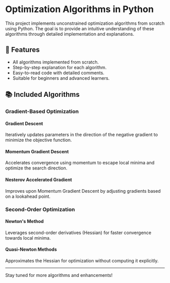 # Optimization Algorithms in Python

This project implements unconstrained optimization algorithms from scratch using Python. The goal is to provide an intuitive understanding of these algorithms through detailed implementation and explanations.

## 🚀 Features
- All algorithms implemented from scratch.
- Step-by-step explanation for each algorithm.
- Easy-to-read code with detailed comments.
- Suitable for beginners and advanced learners.

## 📚 Included Algorithms

### Gradient-Based Optimization
#### Gradient Descent
Iteratively updates parameters in the direction of the negative gradient to minimize the objective function.

#### Momentum Gradient Descent
Accelerates convergence using momentum to escape local minima and optimize the search direction.

#### Nesterov Accelerated Gradient
Improves upon Momentum Gradient Descent by adjusting gradients based on a lookahead point.

### Second-Order Optimization
#### Newton's Method
Leverages second-order derivatives (Hessian) for faster convergence towards local minima.

#### Quasi-Newton Methods
Approximates the Hessian for optimization without computing it explicitly.

---

Stay tuned for more algorithms and enhancements!
